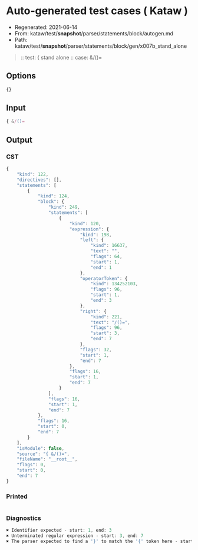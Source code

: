 # Auto-generated test cases ( Kataw )
- Regenerated: 2021-06-14
- From: kataw/test/__snapshot__/parser/statements/block/autogen.md
- Path: kataw/test/__snapshot__/parser/statements/block/gen/x007b_stand_alone
> :: test: { stand alone
> :: case: &/()=
## Options

`````js
{}
`````
## Input

`````js
{ &/()=
`````
## Output

### CST

```javascript
{
    "kind": 122,
    "directives": [],
    "statements": [
        {
            "kind": 124,
            "block": {
                "kind": 249,
                "statements": [
                    {
                        "kind": 120,
                        "expression": {
                            "kind": 198,
                            "left": {
                                "kind": 16637,
                                "text": "",
                                "flags": 64,
                                "start": 1,
                                "end": 1
                            },
                            "operatorToken": {
                                "kind": 134252103,
                                "flags": 96,
                                "start": 1,
                                "end": 3
                            },
                            "right": {
                                "kind": 221,
                                "text": "/()=",
                                "flags": 96,
                                "start": 3,
                                "end": 7
                            },
                            "flags": 32,
                            "start": 1,
                            "end": 7
                        },
                        "flags": 16,
                        "start": 1,
                        "end": 7
                    }
                ],
                "flags": 16,
                "start": 1,
                "end": 7
            },
            "flags": 16,
            "start": 0,
            "end": 7
        }
    ],
    "isModule": false,
    "source": "{ &/()=",
    "fileName": "__root__",
    "flags": 0,
    "start": 0,
    "end": 7
}
```

### Printed

```javascript

```

### Diagnostics

```javascript
✖ Identifier expected - start: 1, end: 3
✖ Unterminated regular expression - start: 3, end: 7
✖ The parser expected to find a '}' to match the '{' token here - start: 3, end: 7

```

